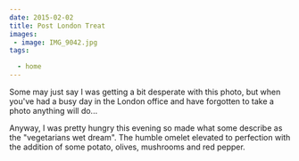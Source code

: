 ```yaml
---
date: 2015-02-02
title: Post London Treat
images: 
 - image: IMG_9042.jpg
tags:

  - home
---
```

Some may just say I was getting a bit desperate with this photo, but when you've had a busy day in the London office and have forgotten to take a photo anything will do...

Anyway, I was pretty hungry this evening so made what some describe as the "vegetarians wet dream". The humble omelet elevated to perfection with the addition of some potato, olives, mushrooms and red pepper. 